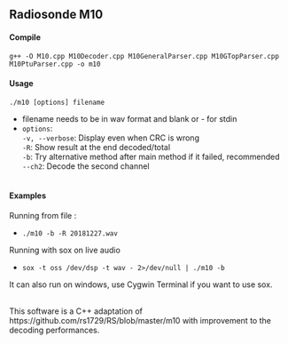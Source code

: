 
## Radiosonde M10

#### Compile
  `g++ -O M10.cpp M10Decoder.cpp M10GeneralParser.cpp M10GTopParser.cpp M10PtuParser.cpp -o m10`

#### Usage
`./m10 [options] filename`<br />
  * filename needs to be in wav format and blank or - for stdin<br />
  * `options`:<br />
       `-v, --verbose`: Display even when CRC is wrong<br />
       `-R`: Show result at the end decoded/total<br />
       `-b`: Try alternative method after main method if it failed, recommended<br />
       `--ch2`: Decode the second channel<br />
       <br />

#### Examples
  Running from file :
  * `./m10 -b -R 20181227.wav`
  
  Running with sox on live audio
  * `sox -t oss /dev/dsp -t wav - 2>/dev/null | ./m10 -b`
  
  It can also run on windows, use Cygwin Terminal if you want to use sox.
  
<br />
This software is a C++ adaptation of https://github.com/rs1729/RS/blob/master/m10 with improvement to the decoding performances.
